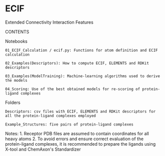 # ECIF
Extended Connectivity Interaction Features

CONTENTS

Notebooks

    01_ECIF_Calculation / ecif.py: Functions for atom definition and ECIF calculation

    02_Examples(Descriptors): How to compute ECIF, ELEMENTS and RDKit descriptors

    03_Examples(ModelTraining): Machine-learning algorithms used to derive the models

    04_Scoring: Use of the best obtained models for re-scoring of protein-ligand complexes
   
Folders

    Descriptors: csv files with ECIF, ELEMENTS and RDKit descriptors for all the protein-ligand complexes employed

    Example_Structures: five pairs of protein-ligand complexes
    
Notes:
    1. Receptor PDB files are assumed to contain coordinates for all heavy atoms
    2. To avoid errors and ensure correct evaluation of the protein-ligand complexes, it is recommended to prepare the ligands using X-tool and ChemAxon's Standardizer
